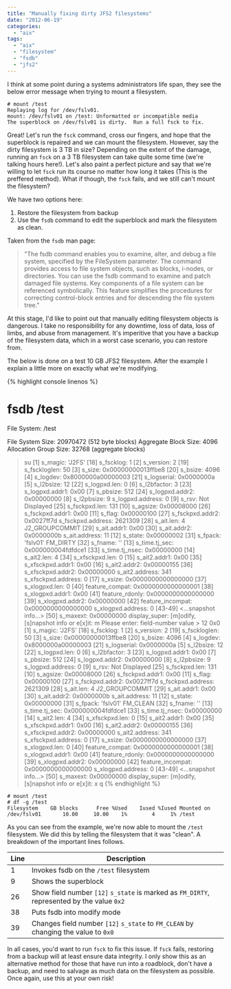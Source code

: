 ```yaml
---
title: "Manually fixing dirty JFS2 filesystems"
date: "2012-06-19"
categories: 
  - "aix"
tags: 
  - "aix"
  - "filesystem"
  - "fsdb"
  - "jfs2"
---
```


I think at some point during a systems administrators life span, they see the below error message when trying to mount a filesystem.

```console
# mount /test
Replaying log for /dev/fslv01.
mount: /dev/fslv01 on /test: Unformatted or incompatible media
The superblock on /dev/fslv01 is dirty.  Run a full fsck to fix.
```

Great! Let's run the `fsck` command, cross our fingers, and hope that the superblock is repaired and we can mount the filesystem. However, say the dirty filesystem is 3 TB in size? Depending on the extent of the damage, running an `fsck` on a 3 TB filesystem can take quite some time (we're talking hours here!). Let's also paint a perfect picture and say that we're willing to let `fsck` run its course no matter how long it takes (This is the preffered method). What if though, the `fsck` fails, and we still can't mount the filesystem?

We have two options here:

1. Restore the filesystem from backup
2. Use the `fsdb` command to edit the superblock and mark the filesystem as clean.

Taken from the `fsdb` man page:

> "The fsdb command enables you to examine, alter, and debug a file system, specified by the FileSystem parameter. The command provides access to file system objects, such as blocks, i-nodes, or directories. You can use the fsdb command to examine and patch damaged file systems. Key components of a file system can be referenced symbolically. This feature simplifies the procedures for correcting control-block entries and for descending the file system tree."

At this stage, I'd like to point out that manually editing filesystem objects is dangerous. I take no responsibility for any downtime, loss of data, loss of limbs, and abuse from management. It's imperitive that you have a backup of the filesystem data, which in a worst case scenario, you can restore from.

The below is done on a test 10 GB JFS2 filesystem. After the example I explain a little more on exactly what we're modifying.

{% highlight console linenos %}
# fsdb /test
 
File System:                    /test
 
File System Size:               20970472        (512 byte blocks)
Aggregate Block Size:           4096
Allocation Group Size:          32768   (aggregate blocks)
 
> su
[1] s_magic:            'J2FS'          [18] s_fscklog:         1
[2] s_version:          2               [19] s_fsckloglen:      50
[3] s_size:     0x00000000013ffbe8      [20] s_bsize:           4096
[4] s_logdev:   0x8000000a00000003      [21] s_logserial:       0x0000000a
[5] s_l2bsize:          12              [22] s_logpxd.len:      0
[6] s_l2bfactor:        3               [23] s_logpxd.addr1:    0x00
[7] s_pbsize:           512             [24] s_logpxd.addr2:    0x00000000
[8] s_l2pbsize:         9                    s_logpxd.address:  0
[9] s_rsv:              Not Displayed   [25] s_fsckpxd.len:     131
[10] s_agsize:          0x00008000      [26] s_fsckpxd.addr1:   0x00
[11] s_flag:            0x00000100      [27] s_fsckpxd.addr2:   0x0027ff7d
                                             s_fsckpxd.address: 2621309
                                        [28] s_ait.len:         4
  J2_GROUPCOMMIT                        [29] s_ait.addr1:       0x00
                                        [30] s_ait.addr2:       0x0000000b
                                             s_ait.address:     11
[12] s_state:           0x00000002      [31] s_fpack:           'fslv01'
        FM_DIRTY                        [32] s_fname:           ''
[13] s_time.tj_sec: 0x000000004fdfdce1  [33] s_time.tj_nsec:    0x00000000
[14] s_ait2.len:        4               [34] s_xfsckpxd.len:    0
[15] s_ait2.addr1:      0x00            [35] s_xfsckpxd.addr1:  0x00
[16] s_ait2.addr2:      0x00000155      [36] s_xfsckpxd.addr2:  0x00000000
     s_ait2.address:    341                 s_xfsckpxd.address: 0
[17] s_xsize: 0x0000000000000000        [37] s_xlogpxd.len:     0
[40] feature_compat: 0x0000000000000001 [38] s_xlogpxd.addr1:   0x00
[41] feature_rdonly: 0x0000000000000000 [39] s_xlogpxd.addr2:   0x00000000
[42] feature_incompat: 0x0000000000000000    s_xlogpxd.address: 0
[43-49] <...snapshot info...>           [50] s_maxext:  0x00000000
display_super: [m]odify, [s]napshot info or e[x]it: m
Please enter: field-number value > 12 0x0
[1] s_magic:            'J2FS'          [18] s_fscklog:         1
[2] s_version:          2               [19] s_fsckloglen:      50
[3] s_size:     0x00000000013ffbe8      [20] s_bsize:           4096
[4] s_logdev:   0x8000000a00000003      [21] s_logserial:       0x0000000a
[5] s_l2bsize:          12              [22] s_logpxd.len:      0
[6] s_l2bfactor:        3               [23] s_logpxd.addr1:    0x00
[7] s_pbsize:           512             [24] s_logpxd.addr2:    0x00000000
[8] s_l2pbsize:         9                    s_logpxd.address:  0
[9] s_rsv:              Not Displayed   [25] s_fsckpxd.len:     131
[10] s_agsize:          0x00008000      [26] s_fsckpxd.addr1:   0x00
[11] s_flag:            0x00000100      [27] s_fsckpxd.addr2:   0x0027ff7d
                                             s_fsckpxd.address: 2621309
                                        [28] s_ait.len:         4
  J2_GROUPCOMMIT                        [29] s_ait.addr1:       0x00
                                        [30] s_ait.addr2:       0x0000000b
                                             s_ait.address:     11
[12] s_state:           0x00000000      [31] s_fpack:           'fslv01'
        FM_CLEAN                        [32] s_fname:           ''
[13] s_time.tj_sec: 0x000000004fdfdce1  [33] s_time.tj_nsec:    0x00000000
[14] s_ait2.len:        4               [34] s_xfsckpxd.len:    0
[15] s_ait2.addr1:      0x00            [35] s_xfsckpxd.addr1:  0x00
[16] s_ait2.addr2:      0x00000155      [36] s_xfsckpxd.addr2:  0x00000000
     s_ait2.address:    341                 s_xfsckpxd.address: 0
[17] s_xsize: 0x0000000000000000        [37] s_xlogpxd.len:     0
[40] feature_compat: 0x0000000000000001 [38] s_xlogpxd.addr1:   0x00
[41] feature_rdonly: 0x0000000000000000 [39] s_xlogpxd.addr2:   0x00000000
[42] feature_incompat: 0x0000000000000000    s_xlogpxd.address: 0
[43-49] <...snapshot info...>           [50] s_maxext:  0x00000000
display_super: [m]odify, [s]napshot info or e[x]it: x
> q
{% endhighlight %}

```console
# mount /test
# df -g /test
Filesystem    GB blocks      Free %Used    Iused %Iused Mounted on
/dev/fslv01       10.00     10.00    1%        4     1% /test
```

As you can see from the example, we're now able to mount the `/test` filesystem. We did this by telling the filesystem that it was "clean". A breakdown of the important lines follows.

| Line | Description                                                                                |
| ---- | ------------------------------------------------------------------------------------------ |
| 1    | Invokes fsdb on the `/test` filesystem                                                     |
| 9    | Shows the superblock                                                                       |
| 26   | Show field number `[12]` `s_state` is marked as `FM_DIRTY`, represented by the value `0x2` |
| 38   | Puts fsdb into modify mode                                                                 |
| 39   | Changes field number `[12]` `s_state` to `FM_CLEAN` by changing the value to `0x0`         |

In all cases, you'd want to run `fsck` to fix this issue. If `fsck` fails, restoring from a backup will at least ensure data integrity. I only show this as an alternative method for those that have run into a roadblock, don't have a backup, and need to salvage as much data on the filesystem as possible. Once again, use this at your own risk!

